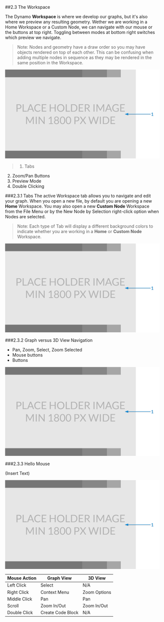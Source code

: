 ##2.3 The Workspace

The Dynamo **Workspace** is where we develop our graphs, but it's also where we preview any resulting geometry. Wether we are working in a Home Workspace or a Custom Node, we can navigate with our mouse or the buttons at top right. Toggling between modes at bottom right switches which preview we navigate. 

> Note: Nodes and geometry have a draw order so you may have objects rendered on top of each other. This can be confusing when adding multiple nodes in sequence as they may be rendered in the same position in the Workspace.

![basic navigation call out](images/Placeholder.png)

>1. Tabs
2. Zoom/Pan Buttons
3. Preview Mode
4. Double Clicking

###2.3.1 Tabs
The active Workspace tab allows you to navigate and edit your graph. When you open a new file, by default you are opening a new **Home** Workspace. You may also open a new **Custom Node** Workspace from the File Menu or by the New Node by Selection right-click option when Nodes are selected. 

> Note: Each type of Tab will display a different background colors to indicate whether you are working in a **Home** or **Custom Node** Workspace.

![two tabs](images/Placeholder.png)

###2.3.2 Graph versus 3D View Navigation
* Pan, Zoom, Select, Zoom Selected
* Mouse buttons
* Buttons

![basic navigation call out](images/Placeholder.png)

###2.3.3 Hello Mouse

(Insert Text)

![basic navigation call out](images/Placeholder.png)

**Mouse Action** | **Graph View** | **3D View**
--- | --- | ---
Left Click | Select | N/A
Right Click | Context Menu | Zoom Options
Middle Click | Pan | Pan
Scroll | Zoom In/Out | Zoom In/Out
Double Click | Create Code Block | N/A

